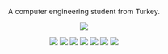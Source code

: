 <div align = "center">
  <p>A computer engineering student from Turkey.</p>

  <img src = "https://github-readme-stats.vercel.app/api/top-langs/?username=fanitonia&theme=vue-dark&show_icons=true&hide_border=true&layout=donut"> </img>
  
  <img src = "https://custom-icon-badges.demolab.com/badge/C%23-%23239120.svg?logo=cshrp&logoColor=white"></img>
  <img src = "https://img.shields.io/badge/JavaScript-F7DF1E?logo=javascript&logoColor=000"></img>
  <img src = "https://img.shields.io/badge/TypeScript-3178C6?logo=typescript&logoColor=fff"></img>
  <img src = "https://img.shields.io/badge/React-%2320232a.svg?logo=react&logoColor=%2361DAFB"></img>
  <img src = "https://img.shields.io/badge/HTML-%23E34F26.svg?logo=html5&logoColor=white"></img>
  <img src = "https://img.shields.io/badge/CSS-1572B6?logo=css3&logoColor=fff"></img>
  <img src = "https://img.shields.io/badge/Git-F05032?logo=git&logoColor=fff"></img>

  
</div>
<!---
signed by fanitonia (16.12.2023)
--->
